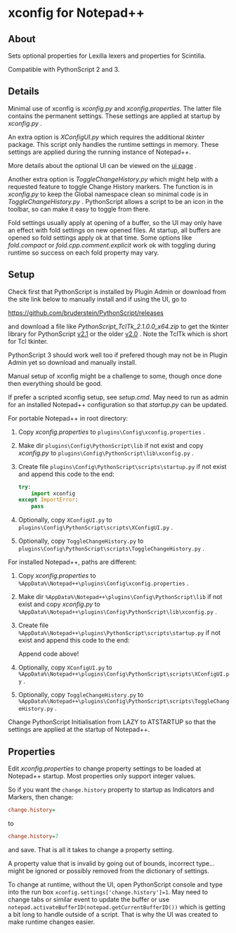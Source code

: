 # xconfig for Notepad++


## About

Sets optional properties for Lexilla lexers and
properties for Scintilla.

Compatible with PythonScript 2 and 3.


## Details

Minimal use of xconfig is *xconfig.py* and *xconfig.properties*.
The latter file contains the permanent settings.
These settings are applied at startup by *xconfig.py* .

An extra option is *XConfigUI.py* which requires the additional *tkinter* package.
This script only handles the runtime settings in memory.
These settings are applied during the running instance of Notepad++.

More details about the optional UI can be viewed on the [ui page] .

Another extra option is *ToggleChangeHistory.py* which might help with
a requested feature to toggle Change History markers. The function is
in *xconfig.py* to keep the Global namespace clean so minimal code is
in *ToggleChangeHistory.py* . PythonScript allows a script to be an
icon in the toolbar, so can make it easy to toggle from there.

Fold settings usually apply at opening of a buffer, so the UI may
only have an effect with fold settings on new opened files.
At startup, all buffers are opened so fold settings apply ok at that time.
Some options like *fold.compact* or *fold.cpp.comment.explicit* work ok
with toggling during runtime so success on each fold property may vary.


## Setup

Check first that PythonScript is installed by Plugin Admin or download from
the site link below to manually install and if using the UI, go to

https://github.com/bruderstein/PythonScript/releases

and download a file like *PythonScript_TclTk_2.1.0.0_x64.zip* to get
the tkinter library for PythonScript [v2.1] or the older [v2.0] .
Note the TclTk which is short for Tcl tkinter.

PythonScript 3 should work well too if prefered though may not be in
Plugin Admin yet so download and manually install.

Manual setup of xconfig might be a challenge to some, though once done
then everything should be good.

If prefer a scripted xconfig setup, see *setup.cmd*. May need to run as admin
for an installed Notepad++ configuration so that *startup.py* can be updated.

For portable Notepad++ in root directory:

 1. Copy *xconfig.properties* to `plugins\Config\xconfig.properties` .
 2. Make dir `plugins\Config\PythonScript\lib` if not exist
    and copy *xconfig.py*
    to `plugins\Config\PythonScript\lib\xconfig.py` .
 3. Create file `plugins\Config\PythonScript\scripts\startup.py` if not exist
    and append this code to the end:

    ```py
    try:
        import xconfig
    except ImportError:
        pass
    ```

 4. Optionally, copy `XConfigUI.py` to
    `plugins\Config\PythonScript\scripts\XConfigUI.py` .
 5. Optionally, copy `ToggleChangeHistory.py` to
    `plugins\Config\PythonScript\scripts\ToggleChangeHistory.py` .


For installed Notepad++, paths are different:

 1. Copy *xconfig.properties* to `%AppData%\Notepad++\plugins\Config\xconfig.properties` .
 2. Make dir `%AppData%\Notepad++\plugins\Config\PythonScript\lib` if not exist
    and copy *xconfig.py*
    to `%AppData%\Notepad++\plugins\Config\PythonScript\lib\xconfig.py` .
 3. Create file `%AppData%\Notepad++\plugins\PythonScript\scripts\startup.py`
    if not exist and append this code to the end:

    Append code above!

 4. Optionally, copy `XConfigUI.py` to
    `%AppData%\Notepad++\plugins\Config\PythonScript\scripts\XConfigUI.py` .
 5. Optionally, copy `ToggleChangeHistory.py` to
    `%AppData%\Notepad++\plugins\Config\PythonScript\scripts\ToggleChangeHistory.py` .

Change PythonScript Initialisation from LAZY to ATSTARTUP so that
the settings are applied at the startup of Notepad++.


## Properties

Edit *xconfig.properties* to change property settings to be loaded at
Notepad++ startup. Most properties only support integer values.

So if you want the `change.history` property to startup as Indicators
and Markers, then change:

```ini
change.history=
```

to

```ini
change.history=7
```

and save. That is all it takes to change a property setting.

A property value that is invalid by going out of bounds, incorrect type...
might be ignored or possibly removed from the dictionary of settings.

To change at runtime, without the UI, open PythonScript console and type
into the run box `xconfig.settings['change.history']=1`.
May need to change tabs or similar event to update the buffer or use
`notepad.activateBufferID(notepad.getCurrentBufferID())`
which is getting a bit long to handle outside of a script.
That is why the UI was created to make runtime changes easier.


 [ui page]: ui/readme.md
 [v2.0]: https://github.com/bruderstein/PythonScript/releases/tag/v2.0.0
 [v2.1]: https://github.com/bruderstein/PythonScript/releases/tag/v2.1.0

